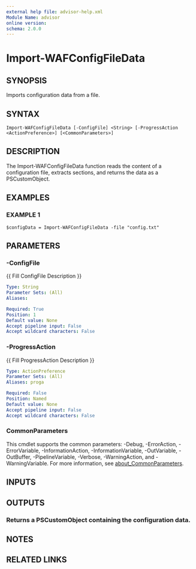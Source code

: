 ```yaml
---
external help file: advisor-help.xml
Module Name: advisor
online version:
schema: 2.0.0
---
```


# Import-WAFConfigFileData

## SYNOPSIS
Imports configuration data from a file.

## SYNTAX

```
Import-WAFConfigFileData [-ConfigFile] <String> [-ProgressAction <ActionPreference>] [<CommonParameters>]
```

## DESCRIPTION
The Import-WAFConfigFileData function reads the content of a configuration file, extracts sections, and returns the data as a PSCustomObject.

## EXAMPLES

### EXAMPLE 1
```
$configData = Import-WAFConfigFileData -file "config.txt"
```

## PARAMETERS

### -ConfigFile
{{ Fill ConfigFile Description }}

```yaml
Type: String
Parameter Sets: (All)
Aliases:

Required: True
Position: 1
Default value: None
Accept pipeline input: False
Accept wildcard characters: False
```

### -ProgressAction
{{ Fill ProgressAction Description }}

```yaml
Type: ActionPreference
Parameter Sets: (All)
Aliases: proga

Required: False
Position: Named
Default value: None
Accept pipeline input: False
Accept wildcard characters: False
```

### CommonParameters
This cmdlet supports the common parameters: -Debug, -ErrorAction, -ErrorVariable, -InformationAction, -InformationVariable, -OutVariable, -OutBuffer, -PipelineVariable, -Verbose, -WarningAction, and -WarningVariable. For more information, see [about_CommonParameters](http://go.microsoft.com/fwlink/?LinkID=113216).

## INPUTS

## OUTPUTS

### Returns a PSCustomObject containing the configuration data.
## NOTES

## RELATED LINKS
